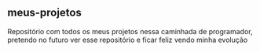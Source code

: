## meus-projetos

Repositório com todos os meus projetos nessa caminhada de programador, pretendo no futuro ver esse repositório e ficar feliz vendo minha evolução 
